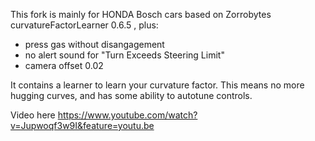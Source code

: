 This fork is mainly for HONDA Bosch cars
based on Zorrobytes curvatureFactorLearner 0.6.5
, plus:
+ press gas without disangagement
+ no alert sound for "Turn Exceeds Steering Limit"
+ camera offset 0.02

It contains a learner to learn your curvature factor. This means no more hugging curves, and has some ability to autotune controls.

Video here
https://www.youtube.com/watch?v=Jupwoqf3w9I&feature=youtu.be
